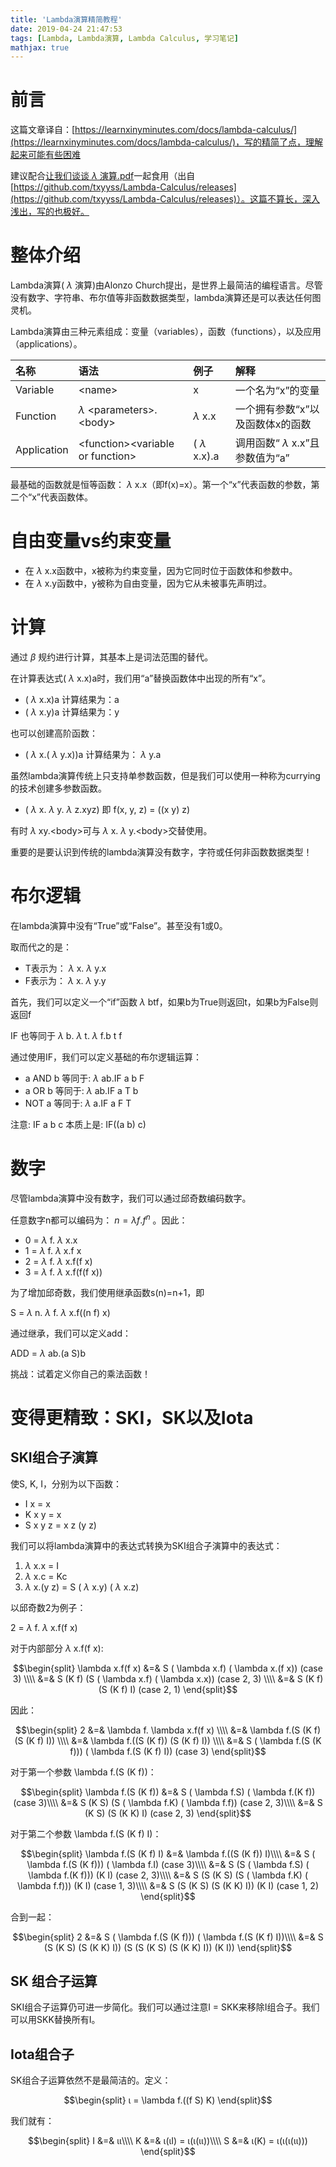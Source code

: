 ```yaml
---
title: 'Lambda演算精简教程'
date: 2019-04-24 21:47:53
tags: [Lambda, Lambda演算, Lambda Calculus, 学习笔记]
mathjax: true
---
```


# 前言

这篇文章译自：[https://learnxinyminutes.com/docs/lambda-calculus/](https://learnxinyminutes.com/docs/lambda-calculus/)，写的精简了点，理解起来可能有些困难

建议配合[让我们谈谈 $\lambda$ 演算.pdf](https://github.com/imonce/Lambda-Calculus/blob/master/lambda.pdf)一起食用（出自[https://github.com/txyyss/Lambda-Calculus/releases](https://github.com/txyyss/Lambda-Calculus/releases)）。这篇不算长，深入浅出，写的也极好。

# 整体介绍

Lambda演算( $\lambda$ 演算)由Alonzo Church提出，是世界上最简洁的编程语言。尽管没有数字、字符串、布尔值等非函数数据类型，lambda演算还是可以表达任何图灵机。

Lambda演算由三种元素组成：变量（variables），函数（functions），以及应用（applications）。

|名称|语法|例子|解释|
|:--|:--|:--|:--|
|Variable|<name\>|x|一个名为“x”的变量|
|Function| $\lambda$ <parameters\>.<body\>| $\lambda$ x.x|一个拥有参数“x”以及函数体x的函数|
|Application|<function\><variable or function\>|( $\lambda$ x.x).a|调用函数“ $\lambda$ x.x”且参数值为“a”|

最基础的函数就是恒等函数： $\lambda$ x.x（即f(x)=x）。第一个“x”代表函数的参数，第二个“x”代表函数体。

# 自由变量vs约束变量

- 在 $\lambda$ x.x函数中，x被称为约束变量，因为它同时位于函数体和参数中。
- 在 $\lambda$ x.y函数中，y被称为自由变量，因为它从未被事先声明过。

# 计算

通过 $\beta$ 规约进行计算，其基本上是词法范围的替代。

在计算表达式( $\lambda$ x.x)a时，我们用“a”替换函数体中出现的所有“x”。

- ( $\lambda$ x.x)a 计算结果为：a
- ( $\lambda$ x.y)a 计算结果为：y

也可以创建高阶函数：

- ( $\lambda$ x.( $\lambda$ y.x))a 计算结果为： $\lambda$ y.a

虽然lambda演算传统上只支持单参数函数，但是我们可以使用一种称为currying的技术创建多参数函数。

- ( $\lambda$ x. $\lambda$ y. $\lambda$ z.xyz) 即 f(x, y, z) = ((x y) z)

有时 $\lambda$ xy.<body\>可与 $\lambda$ x. $\lambda$ y.<body\>交替使用。

重要的是要认识到传统的lambda演算没有数字，字符或任何非函数数据类型！

# 布尔逻辑

在lambda演算中没有“True”或“False”。甚至没有1或0。

取而代之的是：

- T表示为： $\lambda$ x. $\lambda$ y.x
- F表示为： $\lambda$ x. $\lambda$ y.y

首先，我们可以定义一个“if”函数 $\lambda$ btf，如果b为True则返回t，如果b为False则返回f

IF 也等同于 $\lambda$ b. $\lambda$ t. $\lambda$ f.b t f

通过使用IF，我们可以定义基础的布尔逻辑运算：

- a AND b 等同于:  $\lambda$ ab.IF a b F
- a OR b 等同于:  $\lambda$ ab.IF a T b
- NOT a 等同于:  $\lambda$ a.IF a F T

注意: IF a b c 本质上是: IF((a b) c)

# 数字

尽管lambda演算中没有数字，我们可以通过邱奇数编码数字。

任意数字n都可以编码为： $n = \lambda f.f^n$ 。因此：

- 0 =  $\lambda$ f. $\lambda$ x.x
- 1 =  $\lambda$ f. $\lambda$ x.f x
- 2 =  $\lambda$ f. $\lambda$ x.f(f x)
- 3 =  $\lambda$ f. $\lambda$ x.f(f(f x))

为了增加邱奇数，我们使用继承函数s(n)=n+1，即

S =  $\lambda$ n. $\lambda$ f. $\lambda$ x.f((n f) x)

通过继承，我们可以定义add：

ADD =  $\lambda$ ab.(a S)b

挑战：试着定义你自己的乘法函数！

# 变得更精致：SKI，SK以及Iota

## SKI组合子演算

使S, K, I，分别为以下函数：

- I x = x
- K x y = x
- S x y z = x z (y z)

我们可以将lambda演算中的表达式转换为SKI组合子演算中的表达式：

1.  $\lambda$ x.x = I
2.  $\lambda$ x.c = Kc
3.  $\lambda$ x.(y z) = S ( $\lambda$ x.y) ( $\lambda$ x.z)

以邱奇数2为例子：

2 =  $\lambda$ f. $\lambda$ x.f(f x)

对于内部部分  $\lambda$ x.f(f x):

$$\begin{split}
\lambda x.f(f x) &=& S ( \lambda x.f) ( \lambda x.(f x))          (case 3) \\\\
&=& S (K f)  (S ( \lambda x.f) ( \lambda x.x))   (case 2, 3) \\\\
&=& S (K f)  (S (K f) I)         (case 2, 1)
\end{split}$$

因此：

$$\begin{split}
2
&=&  \lambda f. \lambda x.f(f x) \\\\
&=&  \lambda f.(S (K f) (S (K f) I)) \\\\
&=&  \lambda f.((S (K f)) (S (K f) I)) \\\\
&=& S ( \lambda f.(S (K f))) ( \lambda f.(S (K f) I)) (case 3)
\end{split}$$

对于第一个参数 \lambda f.(S (K f))：

$$\begin{split}
\lambda f.(S (K f)) 
&=& S ( \lambda f.S) ( \lambda f.(K f))       (case 3)\\\\
&=& S (K S) (S ( \lambda f.K) ( \lambda f.f)) (case 2, 3)\\\\
&=& S (K S) (S (K K) I)       (case 2, 3)
\end{split}$$

对于第二个参数 \lambda f.(S (K f) I)：

$$\begin{split}
 \lambda f.(S (K f) I)
&=&  \lambda f.((S (K f)) I)\\\\
&=& S ( \lambda f.(S (K f))) ( \lambda f.I)             (case 3)\\\\
&=& S (S ( \lambda f.S) ( \lambda f.(K f))) (K I)       (case 2, 3)\\\\
&=& S (S (K S) (S ( \lambda f.K) ( \lambda f.f))) (K I) (case 1, 3)\\\\
&=& S (S (K S) (S (K K) I)) (K I)       (case 1, 2)
\end{split}$$

合到一起：

$$\begin{split}
  2
&=& S ( \lambda f.(S (K f))) ( \lambda f.(S (K f) I))\\\\
&=& S (S (K S) (S (K K) I)) (S (S (K S) (S (K K) I)) (K I))
\end{split}$$

## SK 组合子运算

SKI组合子运算仍可进一步简化。我们可以通过注意I = SKK来移除I组合子。我们可以用SKK替换所有I。

## Iota组合子

SK组合子运算依然不是最简洁的。定义：

$$\begin{split}
ι =  \lambda f.((f S) K)
\end{split}$$

我们就有：

$$\begin{split}
I &=& ιι\\\\
K &=& ι(ιI) = ι(ι(ιι))\\\\
S &=& ι(K) = ι(ι(ι(ιι)))
\end{split}$$


